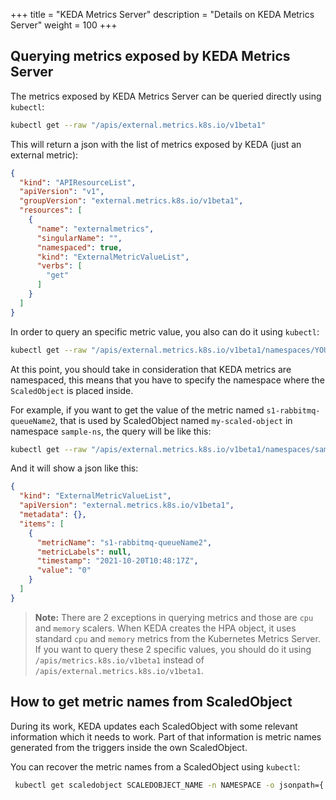 +++
title = "KEDA Metrics Server"
description = "Details on KEDA Metrics Server"
weight = 100
+++

## Querying metrics exposed by KEDA Metrics Server

The metrics exposed by KEDA Metrics Server can be queried directly using `kubectl`:
```bash
kubectl get --raw "/apis/external.metrics.k8s.io/v1beta1"
```

This will return a json with the list of metrics exposed by KEDA (just an external metric):
```json
{
  "kind": "APIResourceList",
  "apiVersion": "v1",
  "groupVersion": "external.metrics.k8s.io/v1beta1",
  "resources": [
    {
      "name": "externalmetrics",
      "singularName": "",
      "namespaced": true,
      "kind": "ExternalMetricValueList",
      "verbs": [
        "get"
      ]
    }
  ]
}
```

In order to query an specific metric value, you also can do it using `kubectl`:
```bash
kubectl get --raw "/apis/external.metrics.k8s.io/v1beta1/namespaces/YOUR_NAMESPACE/YOUR_METRIC_NAME?labelSelector=scaledobject.keda.sh%2Fname%3D{SCALED_OBJECT_NAME}"
```

At this point, you should take in consideration that KEDA metrics are namespaced, this means that you have to specify the namespace where the `ScaledObject` is placed inside.

For example, if you want to get the value of the metric named `s1-rabbitmq-queueName2`, that is used by ScaledObject named `my-scaled-object` in namespace `sample-ns`, the query will be like this:
```bash
kubectl get --raw "/apis/external.metrics.k8s.io/v1beta1/namespaces/sample-ns/s1-rabbitmq-queueName2?labelSelector=scaledobject.keda.sh%2Fname%3Dmy-scaled-object"
```

And it will show a json like this:

```json
{
  "kind": "ExternalMetricValueList",
  "apiVersion": "external.metrics.k8s.io/v1beta1",
  "metadata": {},
  "items": [
    {
      "metricName": "s1-rabbitmq-queueName2",
      "metricLabels": null,
      "timestamp": "2021-10-20T10:48:17Z",
      "value": "0"
    }
  ]
}
```

> **Note:** There are 2 exceptions in querying metrics and those are `cpu` and `memory` scalers. When KEDA creates the HPA object, it uses standard `cpu` and `memory` metrics from the Kubernetes Metrics Server. If you want to query these 2 specific values, you should do it using `/apis/metrics.k8s.io/v1beta1` instead of `/apis/external.metrics.k8s.io/v1beta1`.

## How to get metric names from ScaledObject

During its work, KEDA updates each ScaledObject with some relevant information which it needs to work. Part of that information is metric names generated from the triggers inside the own ScaledObject.

You can recover the metric names from a ScaledObject using `kubectl`:
```bash
 kubectl get scaledobject SCALEDOBJECT_NAME -n NAMESPACE -o jsonpath={.status.externalMetricNames}
```

